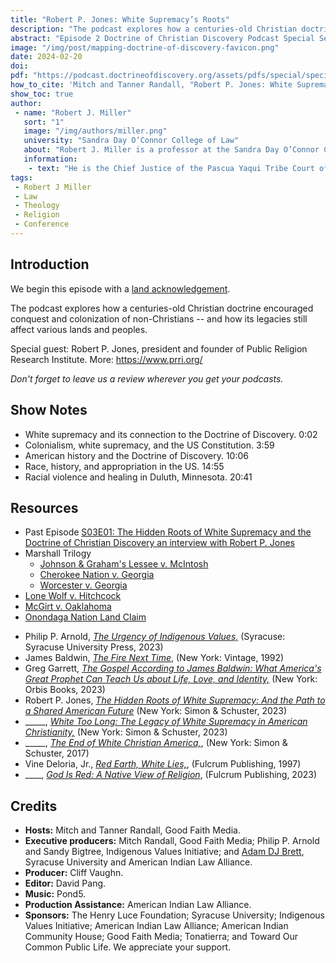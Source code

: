 ```yaml
---
title: "Robert P. Jones: White Supremacy’s Roots" 
description: "The podcast explores how a centuries-old Christian doctrine encouraged conquest and colonization of non-Christians -- and how its legacies still affect various lands and peoples. Special guest: Robert P. Jones, president and founder of Public Religion Research Institute."
abstract: "Episode 2 Doctrine of Christian Discovery Podcast Special Season - The Hidden Roots of White Supremacy: And the Path to a Shared American Future. The podcast explores how a centuries-old Christian doctrine encouraged conquest and colonization of non-Christians -- and how its legacies still affect various lands and peoples. Special guest: Robert P. Jones, president and founder of Public Religion Research Institute."
image: "/img/post/mapping-doctrine-of-discovery-favicon.png"
date: 2024-02-20
doi: 
pdf: "https://podcast.doctrineofdiscovery.org/assets/pdfs/special/special/02-Robert-P-Jones-White-Supremacy-Roots.pdf"
how_to_cite: 'Mitch and Tanner Randall, "Robert P. Jones: White Supremacy’s Roots," _Doctrine of Christian Discovery_ (Podcast), February 20, 2024.'
show_toc: true
author: 
 - name: "Robert J. Miller"
   sort: "1"
   image: "/img/authors/miller.png"
   university: "Sandra Day O’Connor College of Law"
   about: "Robert J. Miller is a professor at the Sandra Day O’Connor College of Law where he is also the Willard H. Pedrick Distinguished Research Scholar and the Director of the Rosette LLP American Indian Economic Development Program."
   information: 
    - text: "He is the Chief Justice of the Pascua Yaqui Tribe Court of Appeals, a citizen of the Eastern Shawnee Tribe, and was elected a member of the American Philosophical Society in 2014."
tags: 
 - Robert J Miller
 - Law
 - Theology
 - Religion
 - Conference
---
```

## Introduction

We begin this episode with a [land acknowledgement](https://podcast.doctrineofdiscovery.org/land/).

The podcast explores how a centuries-old Christian doctrine encouraged conquest and colonization of non-Christians -- and how its legacies still affect various lands and peoples.

Special guest: Robert P. Jones, president and founder of Public Religion Research Institute. More: https://www.prri.org/

*Don't forget to leave us a review wherever you get your podcasts.*


## Show Notes
- White supremacy and its connection to the Doctrine of Discovery. 0:02
- Colonialism, white supremacy, and the US Constitution. 3:59
- American history and the Doctrine of Discovery. 10:06
- Race, history, and appropriation in the US. 14:55
- Racial violence and healing in Duluth, Minnesota. 20:41

## Resources
* Past Episode [S03E01: The Hidden Roots of White Supremacy and the Doctrine of Christian Discovery an interview with Robert P. Jones](https://podcast.doctrineofdiscovery.org/season3/episode-01)
* Marshall Trilogy
  * [Johnson & Graham's Lessee v. McIntosh](https://www.oyez.org/cases/1789-1850/21us543)
  * [Cherokee Nation v. Georgia](https://supreme.justia.com/cases/federal/us/30/1/)
  * [Worcester v. Georgia](https://www.oyez.org/cases/1789-1850/31us515)
* [Lone Wolf v. Hitchcock](https://supreme.justia.com/cases/federal/us/187/553/)
* [McGirt v. Oaklahoma](https://www.supremecourt.gov/opinions/19pdf/18-9526_9okb.pdf)
* [Onondaga Nation Land Claim](https://www.onondaganation.org/land-rights/)
- Philip P. Arnold, [*The Urgency of Indigenous Values,*](https://bookshop.org/p/books/the-urgency-of-indigenous-values-philip-p-arnold/19942005?aid=56272&ean=9780815638087&listref=whitetoolong-newsletter-bookshelf) (Syracuse: Syracuse University Press, 2023)
- James Baldwin, [*The Fire Next Time*](https://bookshop.org/p/books/the-fire-next-time-james-baldwin/6719846?ean=9780679744726), (New York: Vintage, 1992)
- Greg Garrett, [*The Gospel According to James Baldwin: What America's Great Prophet Can Teach Us about Life, Love, and Identity,*](https://bookshop.org/p/books/the-gospel-according-to-james-baldwin-what-america-s-great-prophet-can-teach-us-about-life-love-and-identity-greg-garrett/19747261?aid=56272&ean=9781626985391&listref=whitetoolong-newsletter-bookshelf) (New York: Orbis Books, 2023)
- Robert P. Jones, [*The Hidden Roots of White Supremacy: And the Path to a Shared American Future*](https://bookshop.org/p/books/the-hidden-roots-of-white-supremacy-and-the-path-to-a-shared-american-future-robert-p-jones/19726759?aid=56272&ean=9781668009512&listref=whitetoolong-newsletter-bookshelf) (New York: Simon & Schuster, 2023)
- _____, [*White Too Long: The Legacy of White Supremacy in American Christianity,*](https://bookshop.org/p/books/white-too-long-the-legacy-of-white-supremacy-in-american-christianity-robert-p-jones/13737642?aid=56272&ean=9781982122874&listref=whitetoolong-newsletter-bookshelf) (New York: Simon & Schuster, 2023)
- _____, [*The End of White Christian America,*](https://bookshop.org/p/books/the-end-of-white-christian-america-robert-p-jones/6767435?aid=56272&ean=9781501122323&listref=whitetoolong-newsletter-bookshelf), (New York: Simon & Schuster, 2017)
- Vine Deloria, Jr., [*Red Earth, White Lies,*](https://bookshop.org/p/books/red-earth-white-lies-jr-vine-deloria/8210521?ean=9781555913885), (Fulcrum Publishing, 1997)
- ____, [*God Is Red: A Native View of Religion*](https://bookshop.org/p/books/god-is-red-a-native-view-of-religion-vine-deloria-jr/18961651?ean=9781682753149), (Fulcrum Publishing, 2023)


## Credits

- **Hosts:** Mitch and Tanner Randall, Good Faith Media.
- **Executive producers:** Mitch Randall, Good Faith Media; Philip P. Arnold and Sandy Bigtree, Indigenous Values Initiative; and [Adam DJ Brett](https://adamdjbrett.com), Syracuse University and American Indian Law Alliance.
- **Producer:** Cliff Vaughn.
- **Editor:** David Pang.
- **Music:** Pond5.
- **Production Assistance:** American Indian Law Alliance.
- **Sponsors:** The Henry Luce Foundation; Syracuse
University; Indigenous Values Initiative; American Indian Law Alliance; American Indian Community House; Good Faith Media; Tonatierra; and
Toward Our Common Public Life. We appreciate your support.

